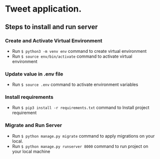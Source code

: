 # Tweet application.

## Steps to install and run server

### Create and Activate Virtual Environment
* Run `$ python3 -m venv env` command to create virtual environment
* Run `$ source env/bin/activate` command to activate virtual environment

### Update value in .env file
* Run `$ source .env` command to activate environment variables

### Install requirements
* Run `$ pip3 install -r requirements.txt` command to Install project requirement

### Migrate and Run Server
* Run `$ python manage.py migrate` command to apply migrations on your local.
* Run `$ python manage.py runserver 8000` command to run project on your local machine